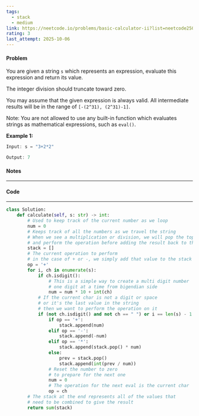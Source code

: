 ```yaml
---
tags:
  - stack
  - medium
link: https://neetcode.io/problems/basic-calculator-ii?list=neetcode250
rating: 3
last_attempt: 2025-10-06
---
```

#### Problem
You are given a string `s` which represents an expression, evaluate this expression and return its value.

The integer division should truncate toward zero.

You may assume that the given expression is always valid. All intermediate results will be in the range of `[-(2^31), (2^31)-1]`.

Note: You are not allowed to use any built-in function which evaluates strings as mathematical expressions, such as `eval()`.

**Example 1:**

```java
Input: s = "3+2*2"

Output: 7
```

#### Notes
---

#### Code
---

```python
class Solution:
    def calculate(self, s: str) -> int:
        # Used to keep track of the current number as we loop
        num = 0
        # Keeps track of all the numbers as we travel the string
        # When we see a multiplication or division, we will pop the top value
        # and perform the operation before adding the result back to the stack
        stack = []
        # The current operation to perform 
        # in the case of + or -, we simply add that value to the stack
        op = '+'
        for i, ch in enumerate(s):
            if ch.isdigit():
                # This is a simple way to create a multi digit number
                # one digit at a time from bigendian side
                num = num * 10 + int(ch)
            # If the current char is not a digit or space
            # or it's the last value in the string
            # then we want to perform the operation on it
            if (not ch.isdigit() and not ch == " ") or i == len(s) - 1:
                if op == '+':
                    stack.append(num)
                elif op == '-':
                    stack.append(-num)
                elif op == '*':
                    stack.append(stack.pop() * num)
                else:
                    prev = stack.pop()
                    stack.append(int(prev / num))
                # Reset the number to zero
                # to prepare for the next one
                num = 0
                # The operation for the next eval is the current char
                op = ch
        # The stack at the end represents all of the values that
        # need to be combined to give the result
        return sum(stack)



```
